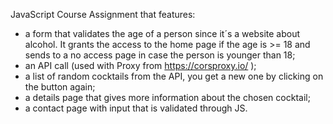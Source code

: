 JavaScript Course Assignment that features:

- a form that validates the age of a person since it´s a website about alcohol. It grants the access to the home page if the age is >= 18 and sends to a no access page in case the person is younger than 18;
- an API call (used with Proxy from https://corsproxy.io/ );
- a list of random cocktails from the API, you get a new one by clicking on the button again;
- a details page that gives more information about the chosen cocktail;
- a contact page with input that is validated through JS.
